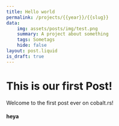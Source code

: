 ```yaml
---
title: Hello world
permalink: /projects/{{year}}/{{slug}}
data:
    img: assets/posts/img/test.png
    summary: A project about something
    tags: Sometags
    hide: false
layout: post.liquid
is_draft: true
---
```

# This is our first Post!

Welcome to the first post ever on cobalt.rs!
<h4>heya</h4>